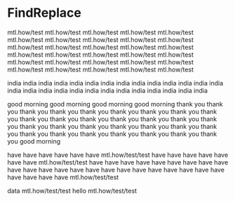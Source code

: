# FindReplace

mtl.how/test mtl.how/test
mtl.how/test mtl.how/test mtl.how/test mtl.how/test mtl.how/test mtl.how/test mtl.how/test mtl.how/test mtl.how/test mtl.how/test mtl.how/test mtl.how/test mtl.how/test mtl.how/test mtl.how/test mtl.how/test mtl.how/test mtl.how/test mtl.how/test mtl.how/test mtl.how/test mtl.how/test mtl.how/test mtl.how/test mtl.how/test mtl.how/test mtl.how/test mtl.how/test

india india india india india india india india india india india india india india india india india india india india india india india india india india india 

good morning  good morning good morning good morning  thank you thank you  thank you thank you  thank you thank you  thank you thank you  thank you thank you  thank you thank you  thank you thank you  thank you thank you  thank you thank you  thank you thank you  thank you thank you  thank you thank you  thank you thank you  thank you thank you  thank you thank you good morning

have have have have have have mtl.how/test/test have have have have have have have mtl.how/test/test have have have have have have have have have have have have have have have have have have have have have have have have have have have mtl.how/test/test

data mtl.how/test/test hello mtl.how/test/test
